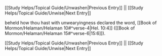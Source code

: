 [[Study Helps/Topical Guide/Unwashen|Previous Entry]]  ||  [[Study Helps/Topical Guide/Unwise|Next Entry]]

 beheld how thou hast with unwearyingness declared the word, [[Book of Mormon/Helaman/Helaman 10#^verse-4|Hel. 10:4]] ([[Book of Mormon/Helaman/Helaman 15#^verse-6|15:6]]).

[[Study Helps/Topical Guide/Unwashen|Previous Entry]]  ||  [[Study Helps/Topical Guide/Unwise|Next Entry]]